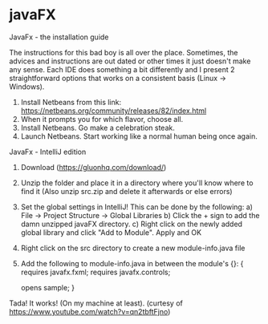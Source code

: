 # javaFX

JavaFx - the installation guide 

The instructions for this bad boy is all over the place. Sometimes, the advices and instructions are out dated or other times it just doesn't make any sense. Each IDE does something a bit differently and I present 2 straightforward options that works on a consistent basis (Linux -> Windows). 

1. Install Netbeans from this link: https://netbeans.org/community/releases/82/index.html
2. When it prompts you for which flavor, choose all.
3. Install Netbeans. Go make a celebration steak.
4. Launch Netbeans. Start working like a normal human being once again.


JavaFx - IntelliJ edition
1. Download (https://gluonhq.com/download/) 
2. Unzip the folder and place it in a directory where you'll know where to find it (Also unzip src.zip and delete it afterwards or else errors)
3. Set the global settings in IntelliJ! This can be done by the following:
  a) File -> Project Structure -> Global Libraries
  b) Click the + sign to add the damn unzipped javaFX directory.
  c) Right click on the newly added global library and click "Add to Module". Apply and OK
4. Right click on the src directory to create a new module-info.java file
5. Add the following to module-info.java in between the module's {}:
  {
    requires javafx.fxml;
    requires javafx.controls;

    opens sample;
  }
  
  Tada! It works! (On my machine at least).
  (curtesy of https://www.youtube.com/watch?v=qn2tbftFjno)
